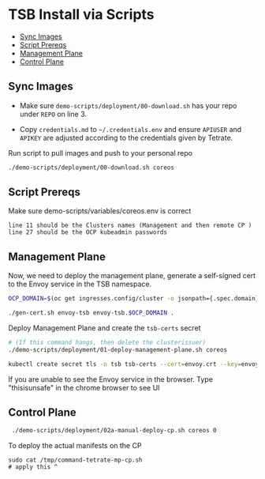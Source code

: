 # TSB Install via Scripts

- [Sync Images](#sync-images)
- [Script Prereqs](#script-prereqs)
- [Management Plane](#management-plane)
- [Control Plane](#control-plane)

## Sync Images

- Make sure `demo-scripts/deployment/00-download.sh` has your repo under `REPO` on line 3.

- Copy `credentials.md` to `~/.credentials.env` and ensure `APIUSER` and `APIKEY` are adjusted according to the credentials given by Tetrate.

Run script to pull images and push to your personal repo
```bash
./demo-scripts/deployment/00-download.sh coreos
```

## Script Prereqs

Make sure demo-scripts/variables/coreos.env is correct
```
line 11 should be the Clusters names (Management and then remote CP )
line 27 should be the OCP kubeadmin passwords
```


## Management Plane

Now, we need to deploy the management plane, generate a self-signed cert to the Envoy service in the TSB namespace.


```bash
OCP_DOMAIN=$(oc get ingresses.config/cluster -o jsonpath={.spec.domain})

./gen-cert.sh envoy-tsb envoy-tsb.$OCP_DOMAIN .
```

Deploy Management Plane and create the `tsb-certs` secret
```bash
# (If this command hangs, then delete the clusterissuer)
./demo-scripts/deployment/01-deploy-management-plane.sh coreos

kubectl create secret tls -n tsb tsb-certs --cert=envoy.crt --key=envoy.key  
```


If you are unable to see the Envoy service in the browser. Type "thisisunsafe" in the chrome browser to see UI



## Control Plane
```bash
 ./demo-scripts/deployment/02a-manual-deploy-cp.sh coreos 0
```

To deploy the actual manifests on the CP
```
sudo cat /tmp/command-tetrate-mp-cp.sh
# apply this ^
```
